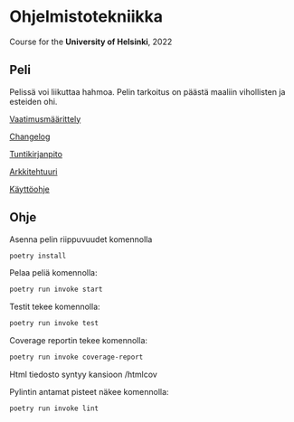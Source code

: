 # Ohjelmistotekniikka
Course for the **University of Helsinki**, 2022 
## Peli
Pelissä voi liikuttaa hahmoa. Pelin tarkoitus on päästä maaliin vihollisten ja esteiden ohi.

[Vaatimusmäärittely](https://github.com/msslotboom/ot-harjoitustyo/blob/master/dokumentaatio/vaatimusmaarittely.md)

[Changelog](https://github.com/msslotboom/ot-harjoitustyo/blob/master/harjoitustyo/changelog.md)

[Tuntikirjanpito](https://github.com/msslotboom/ot-harjoitustyo/blob/master/dokumentaatio/tuntikirjanpito.md)

[Arkkitehtuuri](https://github.com/msslotboom/ot-harjoitustyo/blob/master/dokumentaatio/arkkitehtuuri.md)

[Käyttöohje](https://github.com/msslotboom/ot-harjoitustyo/blob/master/dokumentaatio/kayttoohje.md)

## Ohje

Asenna pelin riippuvuudet komennolla
```bash
poetry install
```
Pelaa peliä komennolla:
```bash
poetry run invoke start
```
Testit tekee komennolla:
```bash
poetry run invoke test
```
Coverage reportin tekee komennolla:
```bash
poetry run invoke coverage-report
```
Html tiedosto syntyy kansioon /htmlcov

Pylintin antamat pisteet näkee komennolla:
```bash
poetry run invoke lint
```
